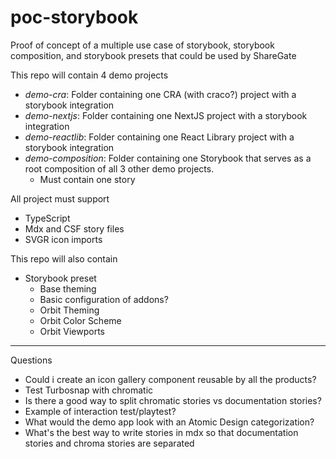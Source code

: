 # poc-storybook
Proof of concept of a multiple use case of storybook, storybook composition, and storybook presets that could be used by ShareGate


This repo will contain 4 demo projects
- *demo-cra*: Folder containing one CRA (with craco?) project with a storybook integration
- *demo-nextjs*: Folder containing one NextJS project with a storybook integration
- *demo-reactlib*: Folder containing one React Library project with a storybook integration
- *demo-composition*: Folder containing one Storybook that serves as a root composition of all 3 other demo projects.
    - Must contain one story

All project must support
- TypeScript
- Mdx and CSF story files
- SVGR icon imports

This repo will also contain
- Storybook preset 
    - Base theming
    - Basic configuration of addons?
    - Orbit Theming
    - Orbit Color Scheme
    - Orbit Viewports
    

---------------------------------------
Questions 
- Could i create an icon gallery component reusable by all the products?
- Test Turbosnap  with chromatic
- Is there a good way to split chromatic stories vs documentation stories?
- Example of interaction test/playtest?
- What would the demo app look with an Atomic Design categorization?
- What's the best way to write stories in mdx so that documentation stories and chroma stories are separated




